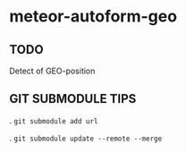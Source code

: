 meteor-autoform-geo
===================

TODO
----
Detect of GEO-position

GIT SUBMODULE TIPS
------------------

. `git submodule add url`

. `git submodule update --remote --merge`
